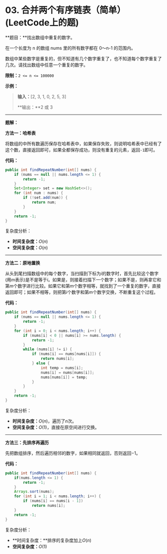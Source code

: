 # 03. 合并两个有序链表（简单）(LeetCode上的题)

**题目：**找出数组中重复的数字。

在一个长度为 n 的数组 nums 里的所有数字都在 0～n-1 的范围内。

数组中某些数字是重复的，但不知道有几个数字重复了，也不知道每个数字重复了几次。请找出数组中任意一个重复的数字。

**限制：**`2 <= n <= 100000`

**示例：**

>**输入：**[2, 3, 1, 0, 2, 5, 3]
>
>**输出：**2 或 3 



------



**题解：**

**方法一：哈希表**

将数组的中所有数遍历保存在哈希表中，如果保存失败，则说明哈希表中已经有了这个数，直接返回即可，如果全都保存成功，则没有重复的元素，返回`-1`即可。

**代码：**

```java
public int findRepeatNumber(int[] nums) {
    if (nums == null || nums.length <= 1) {
        return -1;
    }
    Set<Integer> set = new HashSet<>();
    for (int num : nums) {
        if (!set.add(num)) {
            return num;
        }
    }
    return -1;
}
```

复杂度分析：

- **时间复杂度：**$O(n)$
- **空间复杂度：**$O(n)$



-----



**方法二：原地置换**

从头到尾扫描数组中的每个数字，当扫描到下标为$i$的数字时，首先比较这个数字(用$m$表示)是不是等于$i$。如果是，则接着扫描下一个数字；如果不是，则再拿它和第$m$个数字进行比较。如果它和第$m$个数字相等，就找到了一个重复的数字，直接返回即可；如果不相等，则把第$i$个数字和第$m$个数字交换，不断重复这个过程。

**代码：**

```java
public int findRepeatNumber(int[] nums) {
    if (nums == null || nums.length <= 1) {
        return -1;
    }
    for (int i = 0; i < nums.length; i++) {
      	if (nums[i] < 0 || nums[i] >= nums.length) {
          	return -1;
        }
      	while (nums[i] != i) {
          	if (nums[i] == nums[nums[i]]) {
              	return nums[i];
            } else {
              	int temp = nums[i];
              	nums[i] = nums[nums[i]];
              	nums[nums[i]] = temp;
            }
        }
    }
  	return -1;
}
```

复杂度分析：

- **时间复杂度：**$O(n)$，遍历了$n$次。
- **空间复杂度：**$O(1)$，直接在原空间进行交换。



----



**方法三：先排序再遍历**

先把数组排序，然后遍历相邻的数字，如果相同就返回，否则返回$-1$。

**代码：**

```java
public int findRepeatNumber(int[] nums) {
    if(nums.length <= 1) {
        return -1;
    }
    Arrays.sort(nums);
    for (int i = 1; i < nums.length; i++) {
        if (nums[i] == nums[i - 1])
            return nums[i];
    }
    return -1;
}
```

复杂度分析：

- **时间复杂度：**排序的复杂度加上$O(n)$
- **空间复杂度：**$O(1)$

